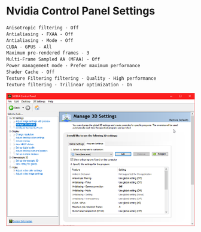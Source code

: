 # Nvidia Control Panel Settings
```diff
Anisotropic filtering - Off
Antialiasing - FXAA - Off
Antialiasing - Mode - Off
CUDA - GPUS - All
Maximum pre-rendered frames - 3
Multi-Frame Sampled AA (MFAA) - Off
Power management mode - Prefer maximum performance
Shader Cache - Off
Texture Filtering filtering - Quality - High performance
Texture filtering - Trilinear optimization - On
```
![alt text](https://github.com/Purizer/OxiBoost/blob/master/OxiBoost/readMe/nc2.png)

